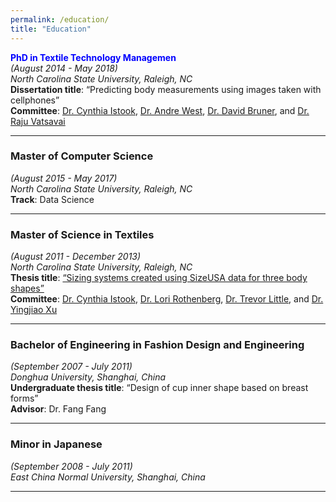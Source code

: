 ```yaml
---
permalink: /education/
title: "Education"
---
```


**<span style="color:blue">PhD in Textile Technology Managemen</span>**  
*(August 2014 - May 2018)*  
*North Carolina State University, Raleigh, NC*  
**Dissertation title**: “Predicting body measurements using images taken with cellphones”  
**Committee**: [Dr. Cynthia Istook](https://textiles.ncsu.edu/blog/team/cynthia-istook/), [Dr. Andre West](https://textiles.ncsu.edu/blog/team/andre-west/), [Dr. David Bruner](https://www.linkedin.com/in/david-bruner-b870938/), and [Dr. Raju Vatsavai](https://www.csc.ncsu.edu/people/rrvatsav)

---
### Master of Computer Science 
*(August 2015 - May 2017)*  
*North Carolina State University, Raleigh, NC*  
**Track**: Data Science

---

### Master of Science in Textiles 
*(August 2011 - December 2013)*  
*North Carolina State University, Raleigh, NC*  
**Thesis title**: [“Sizing systems created using SizeUSA data for three body shapes”](https://catalog.lib.ncsu.edu/record/NCSU3128934)  
**Committee**: [Dr. Cynthia Istook](https://textiles.ncsu.edu/blog/team/cynthia-istook/), [Dr. Lori Rothenberg](https://textiles.ncsu.edu/blog/team/lori-rothenberg/), [Dr. Trevor Little](https://textiles.ncsu.edu/blog/team/trevor-little/), and [Dr. Yingjiao Xu](https://textiles.ncsu.edu/blog/team/yingjiao-xu/)

---
### Bachelor of Engineering in Fashion Design and Engineering  
*(September 2007 - July 2011)*  
*Donghua University, Shanghai, China*  
**Undergraduate thesis title**: “Design of cup inner shape based on breast forms”  
**Advisor**: Dr. Fang Fang

---
### Minor in Japanese 
*(September 2008 - July 2011)*  
*East China Normal University, Shanghai, China*

---

